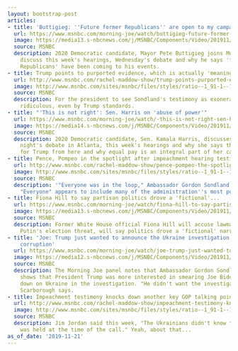 ```yaml
---
layout: bootstrap-post
articles:
- title: 'Buttigieg: ''Future former Republicans'' are open to my campaign'
  url: https://www.msnbc.com/morning-joe/watch/buttigieg-future-former-republicans-are-open-to-my-campaign-73816133726
  image: https://media13.s-nbcnews.com/j/MSNBC/Components/Video/201911/n_mj_pete_191121_1920x1080.nbcnews-fp-1200-630.jpg
  source: MSNBC
  description: 2020 Democratic candidate, Mayor Pete Buttigieg joins Morning Joe to
    discuss this week's hearings, Wednesday's debate and why he says 'future former
    Republicans' have been coming to his events.
- title: Trump points to purported evidence, which is actually 'meaningless'
  url: http://www.msnbc.com/rachel-maddow-show/trump-points-purported-evidence-which-actually-meaningless
  image: http://www.msnbc.com/sites/msnbc/files/styles/ratio--1_91-1--1200x630/public/videos/n_mj_second_191121_1920x1080.jpg?itok=r_XKpz-l
  source: MSNBC
  description: For the president to see Sondland's testimony as exonerating is demonstrably
    ridiculous, even by Trump standards.
- title: "'This is not right': Sen. Harris on 'abuse of power'"
  url: https://www.msnbc.com/morning-joe/watch/-this-is-not-right-sen-harris-on-abuse-of-power-73812037992
  image: https://media14.s-nbcnews.com/j/MSNBC/Components/Video/201911/n_mj_harris_191121_1920x1080.nbcnews-fp-1200-630.jpg
  source: MSNBC
  description: 2020 Democratic candidate, Sen. Kamala Harris, discusses Wednesday
    night's debate in Atlanta, this week's hearings and why she says things worsen
    for Trump from here and why equal pay is an integral part of her campaign message.
- title: Pence, Pompeo in the spotlight after impeachment hearing testimony
  url: http://www.msnbc.com/rachel-maddow-show/pence-pompeo-the-spotlight-after-impeachment-hearing-testimony
  image: http://www.msnbc.com/sites/msnbc/files/styles/ratio--1_91-1--1200x630/public/videos/n_velshi_brk_dems_pence_191004_1920x1080.jpg?itok=NmJ5a9co
  source: MSNBC
  description: '"Everyone was in the loop," Ambassador Gordon Sondland testified.
    "Everyone" appears to include many of the administration''s most powerful players.'
- title: Fiona Hill to say partisan politics drove a 'fictional'...
  url: https://www.msnbc.com/morning-joe/watch/fiona-hill-to-say-partisan-politics-drove-a-fictional-narrative-on-ukraine-73813061623
  image: https://media13.s-nbcnews.com/j/MSNBC/Components/Video/201911/n_mj_fiona_191121_1920x1080.nbcnews-fp-1200-630.jpg
  source: MSNBC
  description: Former White House official Fiona Hill will accuse lawmakers of ignoring
    Putin's election threat, will say politics drove a 'fictional' narrative on Ukraine.
- title: 'Joe: Trump just wanted to announce the Ukraine investigation, not combat
    corruption'
  url: https://www.msnbc.com/morning-joe/watch/joe-trump-just-wanted-to-announce-the-ukraine-investigation-not-combat-corruption-73812037923
  image: https://media12.s-nbcnews.com/j/MSNBC/Components/Video/201911/n_mj_joe_micro_191121_1920x1080.nbcnews-fp-1200-630.jpg
  source: MSNBC
  description: The Morning Joe panel notes that Ambassador Gordon Sondland's testimony
    shows that President Trump was more interested in smearing Joe Biden than cracking
    down on Ukraine in the investigation. "He didn't want the investigations," Joe
    Scarborough says.
- title: Impeachment testimony knocks down another key GOP talking point
  url: http://www.msnbc.com/rachel-maddow-show/impeachment-testimony-knocks-down-another-key-gop-talking-point
  image: http://www.msnbc.com/sites/msnbc/files/styles/ratio--1_91-1--1200x630/public/videos/n_msnbc_nunesjordan_191105_1920x1080.jpg?itok=Q7fqmz27
  source: MSNBC
  description: Jim Jordan said this week, "The Ukrainians didn't know that their aid
    was held at the time of the call." Yeah, about that...
as_of_date: '2019-11-21'
---
```


